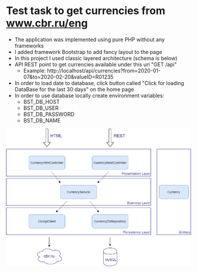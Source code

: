 # Test task to get currencies from www.cbr.ru/eng

* The application was implemented using pure PHP without any frameworks
* I added framework Bootstrap to add fancy layout to the page
* In this project I used classic layered architecture (schema is below)
* API REST point to get currencies available under this uri "GET /api"
  * Example: http://localhost/api/currencies?from=2020-01-07&to=2020-02-20&valueID=R01235
* In order to load date to database, click button called "Click for loading DataBase for the last 30 days" on the home page
* In order to use database locally create environment variables:
  * BST_DB_HOST
  * BST_DB_USER
  * BST_DB_PASSWORD
  * BST_DB_NAME
  
![](./img/bst-Diagram.png)